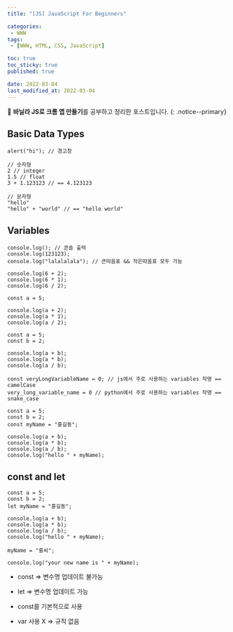 ```yaml
---
title: "[JS] JavaScript For Beginners"

categories:
 - WWW
tags:
 - [WWW, HTML, CSS, JavaScript]

toc: true
toc_sticky: true
published: true

date: 2022-03-04
last_modified_at: 2022-03-04
---
```


📄 **바닐라 JS로 크롬 앱 만들기**를 공부하고 정리한 포스트입니다.
{: .notice--primary}

## Basic Data Types

```
alert("hi"); // 경고창
```

```
// 숫자형
2 // integer
1.5 // float
3 + 1.123123 // == 4.123123
```

```
// 문자형
"hello"
"hello" + "world" // == "hello world"
```



## Variables

```
console.log(); // 콘솔 출력
console.log(123123);
console.log("lalalalala"); // 큰따옴표 && 작은따옴표 모두 가능
```

```
console.log(6 + 2);
console.log(6 * 1);
console.log(6 / 2);
```

```
const a = 5;

console.log(a + 2);
console.log(a * 1);
console.log(a / 2);
```

```
const a = 5;
const b = 2;

console.log(a + b);
console.log(a * b);
console.log(a / b);
```

```
const veryLongVariableName = 0; // js에서 주로 사용하는 variables 작명 == camelCase
very_long_variable_name = 0 // python에서 주로 사용하는 variables 작명 == snake_case
```

```
const a = 5;
const b = 2;
const myName = "홍길동";

console.log(a + b);
console.log(a * b);
console.log(a / b);
console.log("hello " + myName);
```



## const and let

```
const a = 5;
const b = 2;
let myName = "홍길동";

console.log(a + b);
console.log(a * b);
console.log(a / b);
console.log("hello " + myName);

myName = "홍씨";

console.log("your new name is " + myName);
```

- const => 변수명 업데이트 불가능
- let => 변수명 업데이트 가능

- const를 기본적으로 사용

- var 사용 X => 규칙 없음
